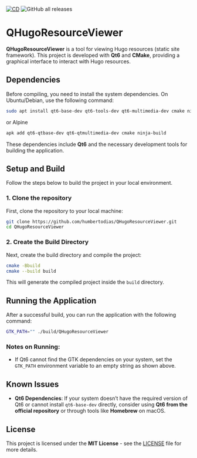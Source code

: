[![CD](https://github.com/humbertodias/QHugoResourceViewer/actions/workflows/cd.yml/badge.svg)](https://github.com/humbertodias/QHugoResourceViewer/actions/workflows/cd.yml)
![GitHub all releases](https://img.shields.io/github/downloads/humbertodias/QHugoResourceViewer/total)


# QHugoResourceViewer

**QHugoResourceViewer** is a tool for viewing Hugo resources (static site framework). This project is developed with **Qt6** and **CMake**, providing a graphical interface to interact with Hugo resources.

## Dependencies

Before compiling, you need to install the system dependencies. On Ubuntu/Debian, use the following command:

```bash
sudo apt install qt6-base-dev qt6-tools-dev qt6-multimedia-dev cmake ninja-build
```
or Alpine

```bash
apk add qt6-qtbase-dev qt6-qtmultimedia-dev cmake ninja-build
```

These dependencies include **Qt6** and the necessary development tools for building the application.

## Setup and Build

Follow the steps below to build the project in your local environment.

### 1. Clone the repository

First, clone the repository to your local machine:

```bash
git clone https://github.com/humbertodias/QHugoResourceViewer.git
cd QHugoResourceViewer
```

### 2. Create the Build Directory

Next, create the build directory and compile the project:

```bash
cmake -Bbuild
cmake --build build
```

This will generate the compiled project inside the `build` directory.

## Running the Application

After a successful build, you can run the application with the following command:

```bash
GTK_PATH="" ./build/QHugoResourceViewer
```

### Notes on Running:
- If Qt6 cannot find the GTK dependencies on your system, set the `GTK_PATH` environment variable to an empty string as shown above.

## Known Issues

- **Qt6 Dependencies**: If your system doesn’t have the required version of Qt6 or cannot install `qt6-base-dev` directly, consider using **Qt6 from the official repository** or through tools like **Homebrew** on macOS.

## License

This project is licensed under the **MIT License** - see the [LICENSE](LICENSE) file for more details.
